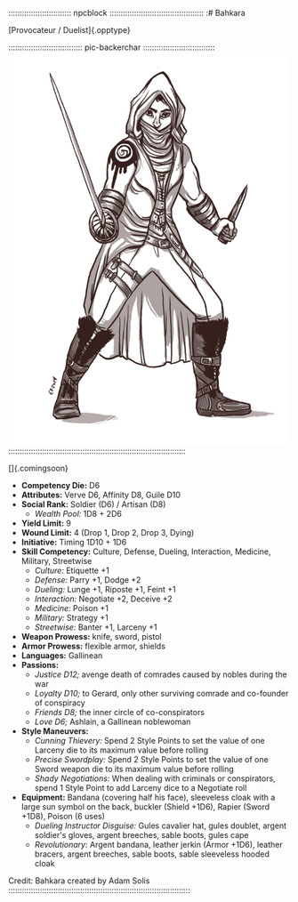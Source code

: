 :::::::::::::::::::::::::::: npcblock ::::::::::::::::::::::::::::::::::::::::::
:# Bahkara

[Provocateur / Duelist]{.opptype}

::::::::::::::::::::::::::::::::: pic-backerchar ::::::::::::::::::::::::::::::::
![Bahkara, by Eleanor Ferron](assets/Characters/Bahkara.jpg "Bahkara, by Eleanor Ferron")
:::::::::::::::::::::::::::::::::::::::::::::::::::::::::::::::::::::::::::::::

[]{.comingsoon}

- **Competency Die:** D6
- **Attributes:** Verve D6, Affinity D8, Guile D10
- **Social Rank:** Soldier (D6) / Artisan (D8)
  - *Wealth Pool:* 1D8 + 2D6
- **Yield Limit:** 9
- **Wound Limit:** 4 (Drop 1, Drop 2, Drop 3, Dying)
- **Initiative:** Timing 1D10 + 1D6
- **Skill Competency:** Culture, Defense, Dueling, Interaction, Medicine, Military, Streetwise
  - *Culture:* Etiquette +1
  - *Defense:* Parry +1, Dodge +2
  - *Dueling:* Lunge +1, Riposte +1, Feint +1
  - *Interaction:* Negotiate +2, Deceive +2
  - *Medicine:* Poison +1
  - *Military:* Strategy +1
  - *Streetwise:* Banter +1, Larceny +1
- **Weapon Prowess:** knife, sword, pistol
- **Armor Prowess:** flexible armor, shields
- **Languages:** Gallinean
- **Passions:** 
  - *Justice D12;* avenge death of comrades caused by nobles during the war
  - *Loyalty D10;* to Gerard, only other surviving comrade and co-founder of conspiracy
  - *Friends D8;* the inner circle of co-conspirators
  - *Love D6;* Ashlain, a Gallinean noblewoman
- **Style Maneuvers:** 
  - *Cunning Thievery:* Spend 2 Style Points to set the value of one Larceny die to its maximum value before rolling
  - *Precise Swordplay:* Spend 2 Style Points to set the value of one Sword weapon die to its maximum value before rolling
  - *Shady Negotiations:* When dealing with criminals or conspirators, spend 1 Style Point to add Larceny dice to a Negotiate roll
- **Equipment:** Bandana (covering half his face), sleeveless cloak with a large sun symbol
    on the back, buckler (Shield +1D6), Rapier (Sword +1D8), Poison (6 uses)
    - *Dueling Instructor Disguise:* Gules cavalier hat, gules doublet, argent soldier's
      gloves, argent breeches, sable boots, gules cape
    - *Revolutionary:* Argent bandana, leather jerkin (Armor +1D6), leather bracers,
      argent breeches, sable boots, sable sleeveless hooded cloak

Credit: Bahkara created by Adam Solis
:::::::::::::::::::::::::::::::::::::::::::::::::::::::::::::::::::::::::::::::::


